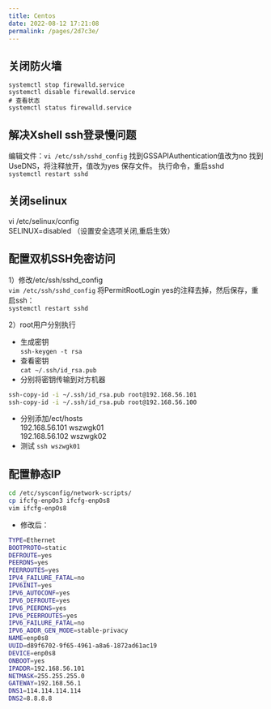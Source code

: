 ```yaml
---
title: Centos
date: 2022-08-12 17:21:08
permalink: /pages/2d7c3e/
---
```


## 关闭防火墙
```shell
systemctl stop firewalld.service
systemctl disable firewalld.service
# 查看状态
systemctl status firewalld.service
```
## 解决Xshell ssh登录慢问题
编辑文件：`vi /etc/ssh/sshd_config`
找到GSSAPIAuthentication值改为no
找到UseDNS，将注释放开，值改为yes
保存文件。
执行命令，重启sshd\
```systemctl restart sshd```

## 关闭selinux
vi /etc/selinux/config \
SELINUX=disabled （设置安全选项关闭,重启生效）

## 配置双机SSH免密访问
1）修改/etc/ssh/sshd_config \
```vim /etc/ssh/sshd_config```
将PermitRootLogin yes的注释去掉，然后保存，重启ssh：\
```systemctl restart sshd```

2）root用户分别执行
- 生成密钥 \
`ssh-keygen -t rsa`
- 查看密钥 \
`cat ~/.ssh/id_rsa.pub`
- 分别将密钥传输到对方机器
```bash
ssh-copy-id -i ~/.ssh/id_rsa.pub root@192.168.56.101
ssh-copy-id -i ~/.ssh/id_rsa.pub root@192.168.56.100
```
- 分别添加/ect/hosts \
192.168.56.101 wszwgk01 \
192.168.56.102 wszwgk02
- 测试
`ssh wszwgk01`

## 配置静态IP
```bash
cd /etc/sysconfig/network-scripts/
cp ifcfg-enpOs3 ifcfg-enpOs8
vim ifcfg-enpOs8
```
- 修改后：
```bash
TYPE=Ethernet
BOOTPROTO=static
DEFROUTE=yes
PEERDNS=yes
PEERROUTES=yes
IPV4_FAILURE_FATAL=no
IPV6INIT=yes
IPV6_AUTOCONF=yes
IPV6_DEFROUTE=yes
IPV6_PEERDNS=yes
IPV6_PEERROUTES=yes
IPV6_FAILURE_FATAL=no
IPV6_ADDR_GEN_MODE=stable-privacy
NAME=enp0s8
UUID=d89f6702-9f65-4961-a8a6-1872ad61ac19
DEVICE=enp0s8
ONBOOT=yes
IPADDR=192.168.56.101
NETMASK=255.255.255.0
GATEWAY=192.168.56.1
DNS1=114.114.114.114
DNS2=8.8.8.8
```